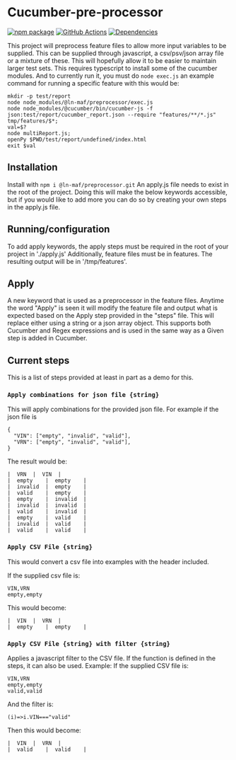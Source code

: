 # Cucumber-pre-processor
[![npm package][npm-image]][npm-url] 
[![GitHub Actions](https://github.com/hpcc-systems/MAF/workflows/Build/badge.svg)](https://github.com/hpcc-systems/MAF/actions)
[![Dependencies][dep-image]][dep-url]

This project will preprocess feature files to allow more input variables to be supplied.  This can be supplied through javascript, a csv/psv/json array file or a mixture of these.  This will hopefully allow it to be easier to maintain larger test sets.  This requires typescript to install some of the cucumber modules. And to currently run it, you must do `node exec.js` an example command for running a specific feature with this would be:
```
mkdir -p test/report
node node_modules/@ln-maf/preprocessor/exec.js
node node_modules/@cucumber/bin/cucumber-js -f json:test/report/cucumber_report.json --require "features/**/*.js" tmp/features/$*; 
val=$?
node multiReport.js; 
openPy $PWD/test/report/undefined/index.html
exit $val
```

## Installation
Install with `npm i @ln-maf/preprocessor.git`
An apply.js file needs to exist in the root of the project.  Doing this will make the below keywords accessible, but if you would like to add more you can do so by creating your own steps in the apply.js file.

## Running/configuration
To add apply keywords, the apply steps must be required in the root of your project in './apply.js' Additionally, feature files must be in features.  The resulting output will be in '/tmp/features'.

## Apply
A new keyword that is used as a preprocessor in the feature files.  Anytime the word "Apply" is seen it will modify the feature file and output what is expected based on the Apply step provided in the "steps" file.  This will replace either using a string or a json array object.  This supports both Cucumber and Regex expressions and is used in the same way as a Given step is added in Cucumber. 

## Current steps
This is a list of steps provided at least in part as a demo for this. 
### `Apply combinations for json file {string}`
This will apply combinations for the provided json file.  For example if the json file is
```
{
  "VIN": ["empty", "invalid", "valid"],
  "VRN": ["empty", "invalid", "valid"],
}
```
The result would be:
```
|  VRN	|  VIN	|
|  empty	|  empty	|
|  invalid	|  empty	|
|  valid	|  empty	|
|  empty	|  invalid	|
|  invalid	|  invalid	|
|  valid	|  invalid	|
|  empty	|  valid	|
|  invalid	|  valid	|
|  valid	|  valid	|
```
  
### `Apply CSV File {string}`
This would convert a csv file into examples with the header included.  

If the supplied csv file is:
```
VIN,VRN
empty,empty
```
This would become:
```
|  VIN	|  VRN	|
|  empty	|  empty	|
```


### `Apply CSV File {string} with filter {string}`
Applies a javascript filter to the CSV file.  If the function is defined in the steps, it can also be used.
Example:
If the supplied CSV file is:
```
VIN,VRN
empty,empty
valid,valid
```	

And the filter is:
```
(i)=>i.VIN==="valid"
```
Then this would become:
```
|  VIN	|  VRN	|
|  valid	|  valid	|
```
[npm-image]:https://img.shields.io/npm/v/@ln-maf/preprocessor.svg
[npm-url]:https://www.npmjs.com/package/@ln-maf/preprocessor
[dep-image]:https://david-dm.org/hpcc-systems/MAF.svg?path=packages%2Fpreprocessor
[dep-url]:https://david-dm.org/hpcc-systems/MAF?path=packages%2Fpreprocessor